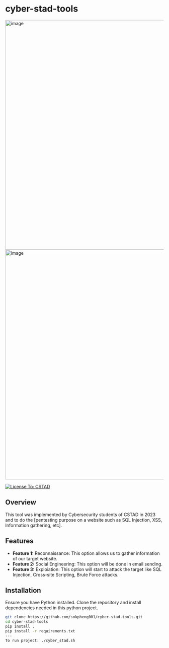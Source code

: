# cyber-stad-tools
<img width="730" alt="image" src="https://github.com/sokpheng001/cyber-stad-tools/assets/126130178/a8c4a4af-00aa-49f9-8064-6f6c1efb3f8c">

<img width="730" alt="image" src="https://github.com/sokpheng001/cyber-stad-tools/assets/126130178/6f9b593f-697e-40cd-8c2c-907df51bae83">

[![License To: CSTAD](<img width="730" alt="image" src="https://github.com/sokpheng001/cyber-stad-tools/assets/126130178/6f679a67-925a-4f9c-ae11-a835aa87dcdb">
)](https://cyber-stad.vercel.app/)

## Overview

This tool was implemented by Cybersecurity students of CSTAD in 2023 and to do the [pentesting purpose on a website such as SQL Injection, XSS, Information gathering, etc].

## Features

- **Feature 1:** Reconnaissance: This option allows us to gather information of our target website.
- **Feature 2:** Social Engineering: This option will be done in email sending.
- **Feature 3:** Exploiation: This option will start to attack the target like SQL Injection, Cross-site Scripting, Brute Force attacks.

## Installation

Ensure you have Python installed. Clone the repository and install dependencies needed in this python project.


```bash
git clone https://github.com/sokpheng001/cyber-stad-tools.git
cd cyber-stad-tools
pip install .
pip install -r requirements.txt
---
To run project: ./cyber_stad.sh
